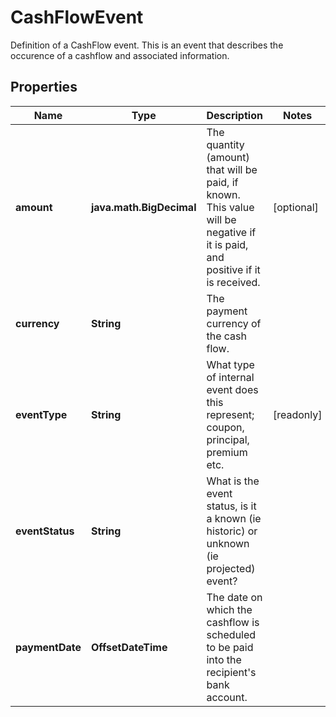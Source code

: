 

# CashFlowEvent

Definition of a CashFlow event.  This is an event that describes the occurence of a cashflow and associated information.

## Properties

Name | Type | Description | Notes
------------ | ------------- | ------------- | -------------
**amount** | **java.math.BigDecimal** | The quantity (amount) that will be paid, if known. This value will be negative if it is paid, and positive  if it is received. |  [optional]
**currency** | **String** | The payment currency of the cash flow. | 
**eventType** | **String** | What type of internal event does this represent; coupon, principal, premium etc. |  [readonly]
**eventStatus** | **String** | What is the event status, is it a known (ie historic) or unknown (ie projected) event? | 
**paymentDate** | **OffsetDateTime** | The date on which the cashflow is scheduled to be paid into the recipient&#39;s bank account. | 



